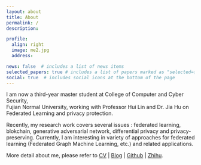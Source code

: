 ```yaml
---
layout: about
title: About
permalink: /
description: 

profile:
  align: right
  image: me2.jpg
  address: 

news: false  # includes a list of news items
selected_papers: true # includes a list of papers marked as "selected={true}"
social: true  # includes social icons at the bottom of the page
---
```


I am now a third-year master student at College of Computer and Cyber Security,<br> 
Fujian Normal University, working with Professor Hui Lin and Dr. Jia Hu on Federated Learning and privacy protection.

Recently, my research work covers several issues : federated learning, blokchain, generative adversarial
network, differential privacy and privacy-preserving. Currently, I am interesting in variety of approaches for federated learning
(Federated Graph Machine Learning, etc.) and related applications.

More detail about me, please refer to [CV](http://ac.fzhiy.net/assets/files/../../../../../assets/files/YuFeng-CV-Phd-EN.pdf) | [Blog](https://fzhiy.net/) | [Github](https://github.com/fzhiy) | [Zhihu](https://www.zhihu.com/people/ni-feng-88-10).

<!-- 
Senior Researcher, Microsoft Research Asia<br>
Building 2, No. 5 Danling Street, Haidian District, Beijing, China<br>
jindongwang [at] outlook.com, jindong.wang [at] microsoft.com<br>
[Google scholar](https://scholar.google.com/citations?user=hBZ_tKsAAAAJ) | [Github](https://github.com/jindongwang) | [DBLP](https://dblp.org/pid/19/2969-1.html) || [Zhihu](https://www.zhihu.com/people/jindongwang) | [Weibo](http://www.weibo.com/wjdbr) | [Wechat](http://jd92.wang/assets/img/wechat_public_account.jpg) | [Bilibili](https://space.bilibili.com/477087194) || [Resume](http://jd92.wang/assets/files/../../../../../assets/files/cv_jindongwang_cn-eng.pdf)

I'm currently a senior researcher at [Microsoft Research Asia (MSRA)](http://www.msra.cn/). Before joining MSRA, I obtained my Ph.D. from Institute of Computing Technology, Chinese Academy of Sciences in June, 2019. My doctoral thesis was awarded the excellent Ph.D. thesis of Chinese Academy of Sciences. In 2018/04--2018/08, I was a visitor of Prof. [Qiang Yang](https://cse.hkust.edu.hk/~qyang/)'s group at Hong Kong University of Science and Technology (HKUST). My work on transfer learning has won the best paper awards in ICCSE 2018 and FTL-IJCAI 2019. In 2021, I published the textbook [迁移学习导论](http://jd92.wang/tlbook), a hands-on introduction to transfer learning. In 2022, I was selected into the list of [2022 AI 2000 Most Influential Scholars](https://www.aminer.cn/ai2000?domain_ids=5dc122672ebaa6faa962c2a4) by AMiner in recognition of my contributions in the field of multimedia between 2012-2021 (ranked 49/2000).

Research interest: transfer learning, robust machine learning, out-of-distribution / domain generalization, semi-supervised learning, federated learning, and related applications such as activity recognition and computer vision. *Interested in internship or collaboration? Contact me.* -->

<!-- ### Highlights

1. Four of my papers are highly cited and ranked top 20 globally in recent 5 years in Google scholar metrics! See [here](https://zhuanlan.zhihu.com/p/421192644).
2. I wrote a popular book [迁移学习导论](http://jd92.wang/tlbook) to make it easy to learn, understand, and use transfer learning.
3. I lead the most popular transfer learning and semi-supervised learning projects on Github: [Transfer learning repo](https://github/jindongwang/transferlearning) [![Transfer learning repo](/assets/img/transferlearning-repo-star.jpg)](https://github/jindongwang/transferlearning) and  [Semi-supervised learning repo](https://github/torchssl/torchssl) [![SSL repo](/assets/img/torchssl-star.jpg)](https://github/stars/torchssl/torchssl)

#### Preprints

1. Yiqiang Chen, Wang Lu, <u>Jindong Wang</u>, Xin Qin, and Tao Qin. Federated Learning with Adaptive Batchnorm for Personalized Healthcare. arXiv preprint arXiv:2112.00734. [[arXiv](https://arxiv.org/abs/2112.00734)]
2. Wenxin Hou, Han Zhu, Yidong Wang, <u>Jindong Wang</u><sup>#</sup>, Tao Qin, Renjun Xu, and Takahiro Shinozaki. Exploiting Adapters for Cross-lingual Low-resource Speech Recognition. arXiv preprint arXiv:2105.11905. [[arXiv](https://arxiv.org/abs/2105.11905)] [[code](https://github.com/jindongwang/transferlearning/tree/master/code/ASR)]
3. <u>Jindong Wang</u>, Wenjie Feng, Chang Liu, Chaohui Yu, Mingxuan Du, Renjun Xu, Tao Qin, and Tie-Yan Liu. Learning Invariant Representations across Domains and Tasks. arXiv preprint arXiv:2103.05114. [[arXiv](https://arxiv.org/abs/2103.05114)]
4. Chaohui Yu, <u>Jindong Wang</u><sup>#</sup>, Chang Liu, Tao Qin, Renjun Xu, Wenjie Feng, Yiqiang Chen, and Tie-Yan Liu. Learning to match distributions for domain adaptation. arXiv preprint arXiv:2007.10791. [[arXiv](http://arxiv.org/abs/https://arxiv.org/abs/2007.10791)] -->
